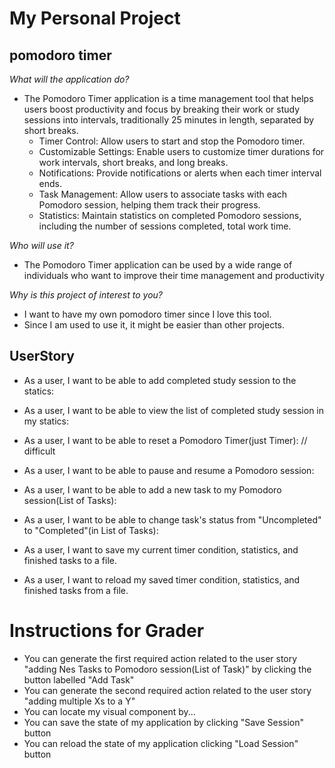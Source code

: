 # **My Personal Project**
## pomodoro timer

*What will the application do?*
- The Pomodoro Timer application is a time management tool that helps users boost productivity and focus by breaking their work or study sessions into intervals, traditionally 25 minutes in length, separated by short breaks.
  - Timer Control: Allow users to start and stop the Pomodoro timer.
  - Customizable Settings: Enable users to customize timer durations for work intervals, short breaks, and long breaks.
  - Notifications: Provide notifications or alerts when each timer interval ends.
  - Task Management: Allow users to associate tasks with each Pomodoro session, helping them track their progress.
  - Statistics: Maintain statistics on completed Pomodoro sessions, including the number of sessions completed, total work time.

*Who will use it?*
- The Pomodoro Timer application can be used by a wide range of individuals who want to improve their time management and productivity

*Why is this project of interest to you?*
- I want to have my own pomodoro timer since I love this tool.
- Since I am used to use it, it might be easier than other projects.

## UserStory
- As a user, I want to be able to add completed study session to the statics:
- As a user, I want to be able to view the list of completed study session in my statics:
- As a user, I want to be able to reset a Pomodoro Timer(just Timer): // difficult
- As a user, I want to be able to pause and resume a Pomodoro session:
- As a user, I want to be able to add a new task to my Pomodoro session(List of Tasks):
- As a user, I want to be able to change task's status from "Uncompleted" to "Completed"(in List of Tasks):

- As a user, I want to save my current timer condition, statistics, and finished tasks to a file.
- As a user, I want to reload my saved timer condition, statistics, and finished tasks from a file.

# Instructions for Grader
- You can generate the first required action related to the user story "adding Nes Tasks to Pomodoro session(List of Task)" by clicking the button labelled "Add Task"
- You can generate the second required action related to the user story "adding multiple Xs to a Y" 
- You can locate my visual component by...
- You can save the state of my application by clicking "Save Session" button
- You can reload the state of my application clicking "Load Session" button